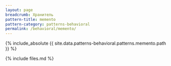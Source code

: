 ```yaml
---
layout: page
breadcrumb: Хранитель
pattern-title: memento
pattern-category: patterns-behavioral
permalink: /behavioral/memento/
---
```


{% include_absolute {{ site.data.patterns-behavioral.patterns.memento.path }} %}

{% include files.md %}
